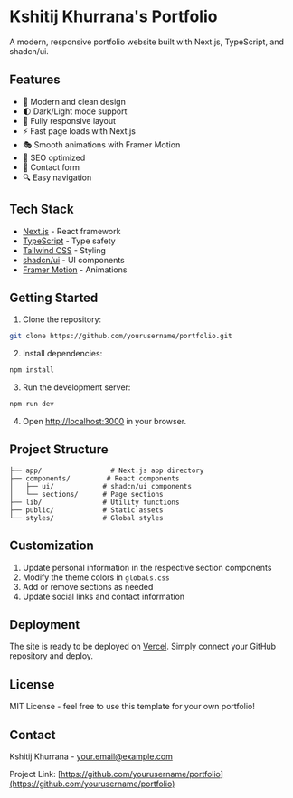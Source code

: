 # Kshitij Khurrana's Portfolio

A modern, responsive portfolio website built with Next.js, TypeScript, and shadcn/ui.

## Features

- 🎨 Modern and clean design
- 🌓 Dark/Light mode support
- 📱 Fully responsive layout
- ⚡ Fast page loads with Next.js
- 🎭 Smooth animations with Framer Motion
- 🎯 SEO optimized
- 📝 Contact form
- 🔍 Easy navigation

## Tech Stack

- [Next.js](https://nextjs.org/) - React framework
- [TypeScript](https://www.typescriptlang.org/) - Type safety
- [Tailwind CSS](https://tailwindcss.com/) - Styling
- [shadcn/ui](https://ui.shadcn.com/) - UI components
- [Framer Motion](https://www.framer.com/motion/) - Animations

## Getting Started

1. Clone the repository:

```bash
git clone https://github.com/yourusername/portfolio.git
```

2. Install dependencies:

```bash
npm install
```

3. Run the development server:

```bash
npm run dev
```

4. Open [http://localhost:3000](http://localhost:3000) in your browser.

## Project Structure

```
├── app/                 # Next.js app directory
├── components/         # React components
│   ├── ui/            # shadcn/ui components
│   └── sections/      # Page sections
├── lib/               # Utility functions
├── public/            # Static assets
└── styles/            # Global styles
```

## Customization

1. Update personal information in the respective section components
2. Modify the theme colors in `globals.css`
3. Add or remove sections as needed
4. Update social links and contact information

## Deployment

The site is ready to be deployed on [Vercel](https://vercel.com). Simply connect your GitHub repository and deploy.

## License

MIT License - feel free to use this template for your own portfolio!

## Contact

Kshitij Khurrana - [your.email@example.com](mailto:your.email@example.com)

Project Link: [https://github.com/yourusername/portfolio](https://github.com/yourusername/portfolio)
